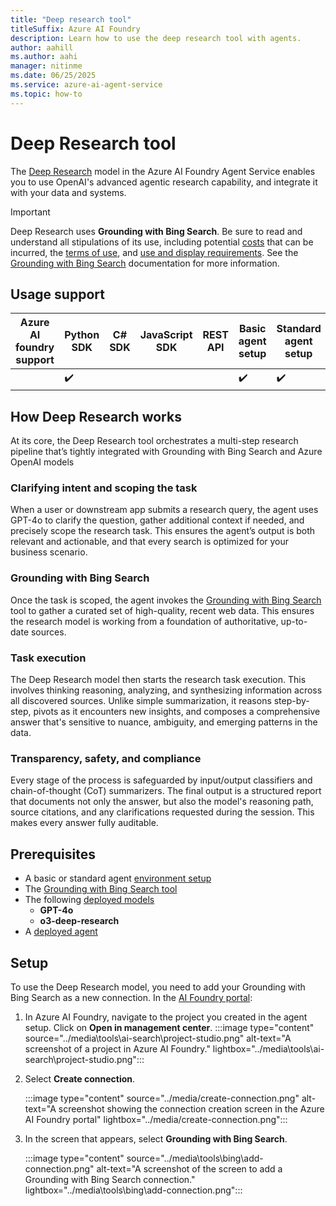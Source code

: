 ```yaml
---
title: "Deep research tool"
titleSuffix: Azure AI Foundry
description: Learn how to use the deep research tool with agents.
author: aahill
ms.author: aahi
manager: nitinme
ms.date: 06/25/2025
ms.service: azure-ai-agent-service
ms.topic: how-to
---
```


# Deep Research tool

The [Deep Research](https://openai.com/index/introducing-deep-research/) model in the Azure AI Foundry Agent Service enables you to use OpenAI's advanced agentic research capability, and integrate it with your data and systems.

> [!IMPORTANT]
> Deep Research uses **Grounding with Bing Search**. Be sure to read and understand all stipulations of its use, including potential [costs](https://www.microsoft.com/bing/apis/grounding-pricing) that can be incurred, the [terms of use](https://www.microsoft.com/bing/apis/grounding-legal), and [use and display requirements](./tools/bing-grounding.md#how-to-display-grounding-with-bing-search-results). See the [Grounding with Bing Search](./tools/bing-grounding.md) documentation for more information.

## Usage support

|Azure AI foundry support  | Python SDK |	C# SDK | JavaScript SDK | REST API |Basic agent setup | Standard agent setup |
|---------|---------|---------|---------|---------|---------|---------|
|  | ✔️ |  |  |  | ✔️  | ✔️ |

## How Deep Research works

At its core, the Deep Research tool orchestrates a multi-step research pipeline that’s tightly integrated with Grounding with Bing Search and Azure OpenAI models

### Clarifying intent and scoping the task

When a user or downstream app submits a research query, the agent uses GPT-4o to clarify the question, gather additional context if needed, and precisely scope the research task. This ensures the agent’s output is both relevant and actionable, and that every search is optimized for your business scenario.

### Grounding with Bing Search

Once the task is scoped, the agent invokes the [Grounding with Bing Search](./tools/bing-grounding.md) tool to gather a curated set of high-quality, recent web data. This ensures the research model is working from a foundation of authoritative, up-to-date sources. 

### Task execution

The Deep Research model then starts the research task execution. This involves thinking reasoning, analyzing, and synthesizing information across all discovered sources. Unlike simple summarization, it reasons step-by-step, pivots as it encounters new insights, and composes a comprehensive answer that's sensitive to nuance, ambiguity, and emerging patterns in the data. 

### Transparency, safety, and compliance

Every stage of the process is safeguarded by input/output classifiers and chain-of-thought (CoT) summarizers. The final output is a structured report that documents not only the answer, but also the model's reasoning path, source citations, and any clarifications requested during the session. This makes every answer fully auditable.

## Prerequisites
- A basic or standard agent [environment setup](../environment-setup.md)
- The [Grounding with Bing Search tool](./tools/bing-grounding.md)
- The following [deployed models](../../model-inference/how-to/create-model-deployments.md)
    - **GPT-4o**
    - **o3-deep-research** 
- A [deployed agent](../quickstart.md)

## Setup 

To use the Deep Research model, you need to add your Grounding with Bing Search as a new connection. In the [AI Foundry portal](https://ai.azure.com/?cid=learnDocs):

1. In Azure AI Foundry, navigate to the project you created in the agent setup. Click on **Open in management center**.
    :::image type="content" source="../media\tools\ai-search\project-studio.png" alt-text="A screenshot of a project in Azure AI Foundry." lightbox="../media\tools\ai-search\project-studio.png":::

1. Select **Create connection**.

    :::image type="content" source="../media/create-connection.png" alt-text="A screenshot showing the connection creation screen in the Azure AI Foundry portal" lightbox="../media/create-connection.png":::

1. In the screen that appears, select **Grounding with Bing Search**. 

    :::image type="content" source="../media\tools\bing\add-connection.png" alt-text="A screenshot of the screen to add a Grounding with Bing Search connection." lightbox="../media\tools\bing\add-connection.png":::
